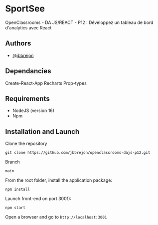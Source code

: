 
# SportSee

OpenClassrooms - DA JS/REACT - P12 : Développez un tableau de bord d'analytics avec React


## Authors

- [@jbbrejon](https://github.com/jbbrejon)


## Dependancies

Create-React-App
Recharts
Prop-types


## Requirements

- NodeJS (version 16)
- Npm


## Installation and Launch

Clone the repository

`git clone https://github.com/jbbrejon/openclassrooms-dajs-p12.git`

Branch

`main`

From the root folder, install the application package:

`npm install`

Launch front-end on port 3001):

`npm start`

Open a browser and go to `http://localhost:3001`
